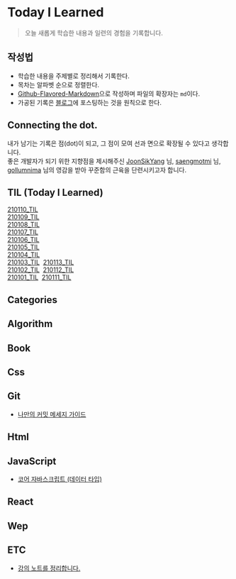 # Today I Learned

> 오늘 새롭게 학습한 내용과 일련의 경험을 기록합니다. <br>

## 작성법

- 학습한 내용을 주제별로 정리해서 기록한다.
- 목차는 알파벳 순으로 정렬한다.
- <a href="https://guides.github.com/features/mastering-markdown/#GitHub-flavored-markdown">Github-Flavored-Markdown</a>으로 작성하며 파일의 확장자는 `md`이다.
- 가공된 기록은 <a href="https://hyuns619.github.io/">블로그</a>에 포스팅하는 것을 원칙으로 한다.

## Connecting the dot.

내가 남기는 기록은 점(dot)이 되고, 그 점이 모여 선과 면으로 확장될 수 있다고 생각합니다.<br>
좋은 개발자가 되기 위한 지향점을 제시해주신 <a href="https://github.com/joonsikyang">JoonSikYang</a> 님, <a href="https://github.com/saengmotmi">saengmotmi</a> 님, <a href="https://github.com/gollumnima">gollumnima</a> 님의 영감을 받아 꾸준함의 근육을 단련시키고자 합니다.

## TIL (Today I Learned)

[210110_TIL](<https://github.com/hyuns619/TIL/blob/master/TIL%20(Today%20I%20Learned)/210110_TIL.md>)<br>
[210109_TIL](<https://github.com/hyuns619/TIL/blob/master/TIL%20(Today%20I%20Learned)/210109_TIL.md>)<br>
[210108_TIL](<https://github.com/hyuns619/TIL/blob/master/TIL%20(Today%20I%20Learned)/210108_TIL.md>)<br>
[210107_TIL](<https://github.com/hyuns619/TIL/blob/master/TIL%20(Today%20I%20Learned)/210107_TIL.md>)<br>
[210106_TIL](<https://github.com/hyuns619/TIL/blob/master/TIL%20(Today%20I%20Learned)/210106_TIL.md>)<br>
[210105_TIL](<https://github.com/hyuns619/TIL/blob/master/TIL%20(Today%20I%20Learned)/210105_TIL.md>)<br>
[210104_TIL](<https://github.com/hyuns619/TIL/blob/master/TIL%20(Today%20I%20Learned)/210104_TIL.md>)<br>
[210103_TIL](<https://github.com/hyuns619/TIL/blob/master/TIL%20(Today%20I%20Learned)/210103_TIL.md>)&nbsp;&nbsp;[210113_TIL](<https://github.com/hyuns619/TIL/blob/master/TIL%20(Today%20I%20Learned)/210113_TIL.md>)<br>
[210102_TIL](<https://github.com/hyuns619/TIL/blob/master/TIL%20(Today%20I%20Learned)/210102_TIL.md>)&nbsp;&nbsp;[210112_TIL](<https://github.com/hyuns619/TIL/blob/master/TIL%20(Today%20I%20Learned)/210112_TIL.md>)<br>
[210101_TIL](<https://github.com/hyuns619/TIL/blob/master/TIL%20(Today%20I%20Learned)/TIL%20(Today%20I%20Learned).md>)&nbsp;&nbsp;[210111_TIL](<https://github.com/hyuns619/TIL/blob/master/TIL%20(Today%20I%20Learned)/210111_TIL.md>)<br>

## Categories

## Algorithm

## Book

## Css

## Git

- [나만의 커밋 메세지 가이드]()

## Html

## JavaScript

- [코어 자바스크립트 (데이터 타입)](<https://github.com/hyuns619/TIL/blob/master/JavaScript/%EC%BD%94%EC%96%B4%20%EC%9E%90%EB%B0%94%EC%8A%A4%ED%81%AC%EB%A6%BD%ED%8A%B8(%EB%8D%B0%EC%9D%B4%ED%84%B0%20%ED%83%80%EC%9E%85).md>)

## React

## Wep

## ETC

- [강의 노트를 정리합니다.](https://github.com/hyuns619/TIL/tree/master/ETC/Note)
